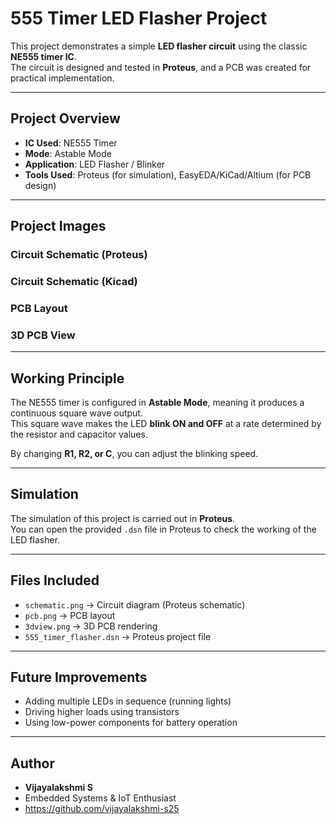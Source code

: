 # 555 Timer LED Flasher Project 

This project demonstrates a simple **LED flasher circuit** using the classic **NE555 timer IC**.  
The circuit is designed and tested in **Proteus**, and a PCB was created for practical implementation.

---

##  Project Overview
- **IC Used**: NE555 Timer
- **Mode**: Astable Mode
- **Application**: LED Flasher / Blinker
- **Tools Used**: Proteus (for simulation), EasyEDA/KiCad/Altium (for PCB design)

---

##  Project Images

### Circuit Schematic (Proteus)


### Circuit Schematic (Kicad)


###  PCB Layout

###  3D PCB View


---

##  Working Principle
The NE555 timer is configured in **Astable Mode**, meaning it produces a continuous square wave output.  
This square wave makes the LED **blink ON and OFF** at a rate determined by the resistor and capacitor values.


 By changing **R1, R2, or C**, you can adjust the blinking speed.

---

##  Simulation
The simulation of this project is carried out in **Proteus**.  
You can open the provided `.dsn` file in Proteus to check the working of the LED flasher.

---

##  Files Included
- `schematic.png` → Circuit diagram (Proteus schematic)  
- `pcb.png` → PCB layout  
- `3dview.png` → 3D PCB rendering  
- `555_timer_flasher.dsn` → Proteus project file  

---

##  Future Improvements
- Adding multiple LEDs in sequence (running lights)  
- Driving higher loads using transistors  
- Using low-power components for battery operation  

---

##  Author
- **Vijayalakshmi S**  
-  Embedded Systems & IoT Enthusiast  
-  https://github.com/vijayalakshmi-s25
 
